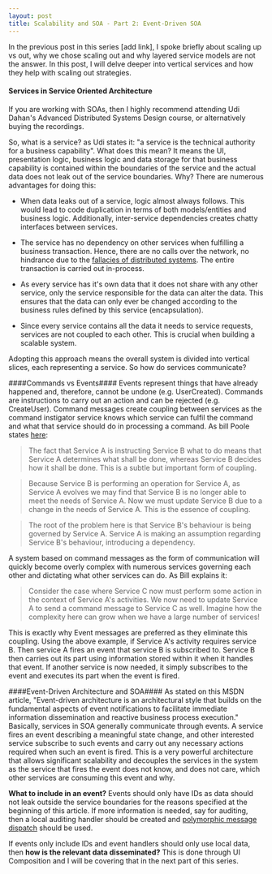 ```yaml
---
layout: post
title: Scalability and SOA - Part 2: Event-Driven SOA
---
```


In the previous post in this series [add link], I spoke briefly about scaling up vs out, why we chose scaling out and why layered service models are not the answer. In this post, I will delve deeper into vertical services and how they help with scaling out strategies.

#### Services in Service Oriented Architecture ####
If you are working with SOAs, then I highly recommend attending Udi Dahan's Advanced Distributed Systems Design course, or alternatively buying the recordings. 

So, what is a service?  as Udi states it: "a service is the technical authority for a business capability". What does this mean? It means the UI, presentation logic, business logic and data storage for that business capability is contained within the boundaries of the service and the actual data does not leak out of the service boundaries. Why? There are numerous advantages for doing this:

- When data leaks out of a service, logic almost always follows. This would lead to code duplication in terms of both models/entities and business logic. Additionally, inter-service dependencies creates chatty interfaces between services.

- The service has no dependency on other services when fulfilling a business transaction. Hence, there are no calls over the network, no hindrance due to the [fallacies of distributed systems](http://en.wikipedia.org/wiki/Fallacies_of_distributed_computing). The entire transaction is carried out in-process.

- As every service has it's own data that it does not share with any other service, only the service responsible for the data can alter the data. This ensures that the data can only ever be changed according to the business rules defined by this service (encapsulation).

- Since every service contains all the data it needs to service requests, services are not coupled to each other. This is crucial when building a scalable system.


Adopting this approach means the overall system is divided into vertical slices, each representing a service. So how do services communicate?

####Commands vs Events####
Events represent things that have already happened and, therefore, cannot be undone (e.g. UserCreated). Commands are instructions to carry out an action and can be rejected (e.g. CreateUser). Command messages create coupling between services as the command instigator service knows which service can fulfil the command and what that service should do in processing a command. As bill Poole states [here](http://bill-poole.blogspot.co.uk/2008/04/avoid-command-messages.html):

>The fact that Service A is instructing Service B what to do means that Service A determines what shall be done, whereas Service B decides how it shall be done. This is a subtle but important form of coupling.

>Because Service B is performing an operation for Service A, as Service A evolves we may find that Service B is no longer able to meet the needs of Service A. Now we must update Service B due to a change in the needs of Service A. This is the essence of coupling.

>The root of the problem here is that Service B's behaviour is being governed by Service A. Service A is making an assumption regarding Service B's behaviour, introducing a dependency.

A system based on command messages as the form of communication will quickly become overly complex with numerous services governing each other and dictating what other services can do. As Bill explains it:

>Consider the case where Service C now must perform some action in the context of Service A's activities. We now need to update Service A to send a command message to Service C as well. Imagine how the complexity here can grow when we have a large number of services!

This is exactly why Event messages are preferred as they eliminate this coupling. Using the above example, if Service A's activity requires service B. Then service A fires an event that service B is subscribed to. Service B then carries out its part using information stored within it when it handles that event. If another service is now needed, it simply subscribes to the event and executes its part when the event is fired.

####Event-Driven Architecture and SOA####
As stated on this MSDN article, "Event-driven architecture is an architectural style that builds on the fundamental aspects of event notifications to facilitate immediate information dissemination and reactive business process execution." Basically, services in SOA generally communicate through events. A service fires an event describing a meaningful state change, and other interested service subscribe to such events and carry out any necessary actions required when such an event is fired. This is a very powerful architecture that allows significant scalability and decouples the services in the system as the service that fires the event does not know, and does not care, which other services are consuming this event and why.

**What to include in an event?** Events should only have IDs as data should not leak outside the service boundaries for the reasons specified at the beginning of this article. If more information is needed, say for auditing, then a local auditing handler should be created and [polymorphic message dispatch](http://www.udidahan.com/2011/01/13/polymorphism-and-messaging/) should be used.

If events only include IDs and event handlers should only use local data, then **how is the relevant data disseminated?** This is done through UI Composition and I will be covering that in the next part of this series.
